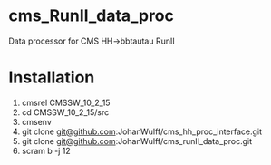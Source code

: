 # cms_RunII_data_proc
Data processor for CMS HH->bbtautau RunII

# Installation

1. cmsrel CMSSW_10_2_15
1. cd CMSSW_10_2_15/src
1. cmsenv
1. git clone git@github.com:JohanWulff/cms_hh_proc_interface.git
1. git clone git@github.com:JohanWulff/cms_runII_data_proc.git
1. scram b -j 12
